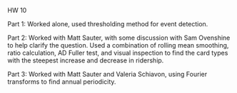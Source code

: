 HW 10

Part 1: Worked alone, used thresholding method for event detection.

Part 2: Worked with Matt Sauter, with some discussion with Sam Ovenshine to help clarify the question. Used a combination of rolling mean smoothing, ratio calculation, AD Fuller test, and visual inspection to find the card types with the steepest increase and decrease in ridership.

Part 3: Worked with Matt Sauter and Valeria Schiavon, using Fourier transforms to find annual periodicity.